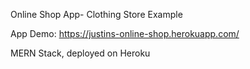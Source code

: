 Online Shop App- Clothing Store Example

App Demo: https://justins-online-shop.herokuapp.com/

MERN Stack, deployed on Heroku
